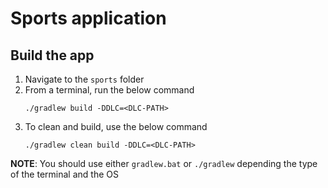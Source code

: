 # Sports application
## Build the app
1. Navigate to the `sports` folder
1. From a terminal, run the below command
    ```
    ./gradlew build -DDLC=<DLC-PATH>
    ```
1. To clean and build, use the below command
    ```
    ./gradlew clean build -DDLC=<DLC-PATH>
    ```
**NOTE**: You should use either `gradlew.bat` or `./gradlew` depending the type of the terminal and the OS